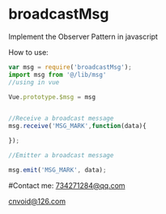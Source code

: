 # broadcastMsg
Implement the Observer Pattern in javascript

How to use:
```javascript
var msg = require('broadcastMsg');
import msg from '@/lib/msg'
//using in vue

Vue.prototype.$msg = msg


//Receive a broadcast message
msg.receive('MSG_MARK',function(data){

});

//Emitter a broadcast message

msg.emit('MSG_MARK', data);
```

#Contact me: 
734271284@qq.com 

cnvoid@126.com




